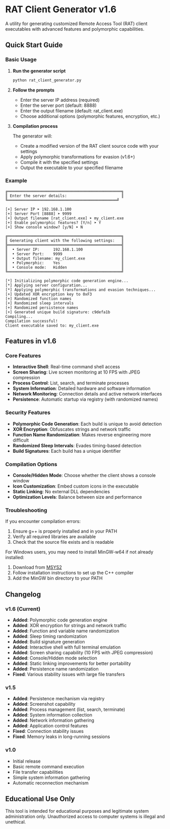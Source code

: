 # RAT Client Generator v1.6

A utility for generating customized Remote Access Tool (RAT) client executables with advanced features and polymorphic capabilities.

## Quick Start Guide

### Basic Usage

1. **Run the generator script**

   ```bash
   python rat_client_generator.py
   ```

2. **Follow the prompts**

   - Enter the server IP address (required)
   - Enter the server port (default: 8888)
   - Enter the output filename (default: rat_client.exe)
   - Choose additional options (polymorphic features, encryption, etc.)

3. **Compilation process**

   The generator will:
   - Create a modified version of the RAT client source code with your settings
   - Apply polymorphic transformations for evasion (v1.6+)
   - Compile it with the specified settings
   - Output the executable to your specified filename

### Example

```
╔══════════════════════════════════════════════════╗
║ Enter the server details:                        ║
╚════════════════════════════════════════════════╝

[+] Server IP ➤ 192.168.1.100
[+] Server Port [8888] ➤ 9999
[+] Output filename [rat_client.exe] ➤ my_client.exe
[+] Enable polymorphic features? [Y/n] ➤ Y
[+] Show console window? [y/N] ➤ N

╔══════════════════════════════════════════════════╗
║ Generating client with the following settings:   ║
╠══════════════════════════════════════════════════╣
║  • Server IP:      192.168.1.100                 ║
║  • Server Port:    9999                          ║
║  • Output filename: my_client.exe                ║
║  • Polymorphic:    Yes                           ║
║  • Console mode:   Hidden                        ║
╚══════════════════════════════════════════════════╝

[*] Initializing polymorphic code generation engine...
[*] Applying server configuration...
[*] Applying polymorphic transformations and evasion techniques...
[+] Updated XOR encryption key to 0xF3
[+] Randomized function names
[+] Randomized sleep intervals
[+] Randomized persistence names
[+] Generated unique build signature: c9defa1b
Compiling...
Compilation successful!
Client executable saved to: my_client.exe
```

## Features in v1.6

### Core Features
- **Interactive Shell**: Real-time command shell access
- **Screen Sharing**: Live screen monitoring at 10 FPS with JPEG compression
- **Process Control**: List, search, and terminate processes
- **System Information**: Detailed hardware and software information
- **Network Monitoring**: Connection details and active network interfaces
- **Persistence**: Automatic startup via registry (with randomized names)

### Security Features
- **Polymorphic Code Generation**: Each build is unique to avoid detection
- **XOR Encryption**: Obfuscates strings and network traffic
- **Function Name Randomization**: Makes reverse engineering more difficult
- **Randomized Sleep Intervals**: Evades timing-based detection
- **Build Signatures**: Each build has a unique identifier

### Compilation Options
- **Console/Hidden Mode**: Choose whether the client shows a console window
- **Icon Customization**: Embed custom icons in the executable
- **Static Linking**: No external DLL dependencies
- **Optimization Levels**: Balance between size and performance

### Troubleshooting

If you encounter compilation errors:

1. Ensure g++ is properly installed and in your PATH
2. Verify all required libraries are available
3. Check that the source file exists and is readable

For Windows users, you may need to install MinGW-w64 if not already installed:
1. Download from [MSYS2](https://www.msys2.org/)
2. Follow installation instructions to set up the C++ compiler
3. Add the MinGW bin directory to your PATH

## Changelog

### v1.6 (Current)
- **Added**: Polymorphic code generation engine
- **Added**: XOR encryption for strings and network traffic
- **Added**: Function and variable name randomization
- **Added**: Sleep timing randomization
- **Added**: Build signature generation
- **Added**: Interactive shell with full terminal emulation
- **Added**: Screen sharing capability (10 FPS with JPEG compression)
- **Added**: Console/Hidden mode selection
- **Added**: Static linking improvements for better portability
- **Added**: Persistence name randomization
- **Fixed**: Various stability issues with large file transfers

### v1.5
- **Added**: Persistence mechanism via registry
- **Added**: Screenshot capability
- **Added**: Process management (list, search, terminate)
- **Added**: System information collection
- **Added**: Network information gathering
- **Added**: Application control features
- **Fixed**: Connection stability issues
- **Fixed**: Memory leaks in long-running sessions

### v1.0
- Initial release
- Basic remote command execution
- File transfer capabilities
- Simple system information gathering
- Automatic reconnection mechanism

## Educational Use Only

This tool is intended for educational purposes and legitimate system administration only. Unauthorized access to computer systems is illegal and unethical.